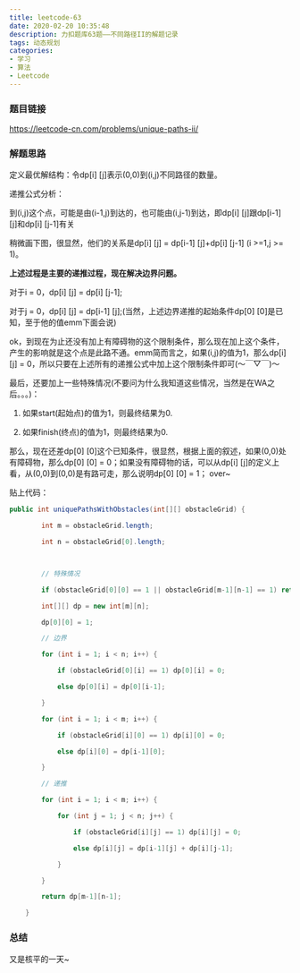 ```yaml
---
title: leetcode-63
date: 2020-02-20 10:35:48
description: 力扣题库63题——不同路径II的解题记录
tags: 动态规划
categories:
- 学习
- 算法
- Leetcode
---
```

### 题目链接

https://leetcode-cn.com/problems/unique-paths-ii/

### 解题思路

定义最优解结构：令dp[i] [j]表示(0,0)到(i,j)不同路径的数量。

递推公式分析：

到(i,j)这个点，可能是由(i-1,j)到达的，也可能由(i,j-1)到达，即dp[i] [j]跟dp[i-1] [j]和dp[i] [j-1]有关

稍微画下图，很显然，他们的关系是dp[i] [j] = dp[i-1] [j]+dp[i] [j-1] (i >=1,j >= 1)。

**上述过程是主要的递推过程，现在解决边界问题。**

对于i = 0，dp[i] [j] = dp[i] [j-1];

对于j = 0，dp[i] [j] = dp[i-1] [j];(当然，上述边界递推的起始条件dp[0] [0]是已知，至于他的值emm下面会说)



ok，到现在为止还没有加上有障碍物的这个限制条件，那么现在加上这个条件，产生的影响就是这个点是此路不通。emm简而言之，如果(i,j)的值为1，那么dp[i] [j] = 0，所以只要在上述所有的递推公式中加上这个限制条件即可(～￣▽￣)～



最后，还要加上一些特殊情况(不要问为什么我知道这些情况，当然是在WA之后。。。)：

1. 如果start(起始点)的值为1，则最终结果为0.

2. 如果finish(终点)的值为1，则最终结果为0.



那么，现在还差dp[0] [0]这个已知条件，很显然，根据上面的叙述，如果(0,0)处有障碍物，那么dp[0] [0] = 0；如果没有障碍物的话，可以从dp[i] [j]的定义上看，从(0,0)到(0,0)是有路可走，那么说明dp[0] [0] = 1； over~

贴上代码：

``` java
public int uniquePathsWithObstacles(int[][] obstacleGrid) {

​        int m = obstacleGrid.length;

​        int n = obstacleGrid[0].length;



​        // 特殊情况

​        if (obstacleGrid[0][0] == 1 || obstacleGrid[m-1][n-1] == 1) return 0;

​        int[][] dp = new int[m][n];

​        dp[0][0] = 1;

​        // 边界

​        for (int i = 1; i < n; i++) {

​            if (obstacleGrid[0][i] == 1) dp[0][i] = 0;

​            else dp[0][i] = dp[0][i-1];

​        }

​        for (int i = 1; i < m; i++) {

​            if (obstacleGrid[i][0] == 1) dp[i][0] = 0;

​            else dp[i][0] = dp[i-1][0];

​        }

​        // 递推

​        for (int i = 1; i < m; i++) {

​            for (int j = 1; j < n; j++) {

​                if (obstacleGrid[i][j] == 1) dp[i][j] = 0;

​                else dp[i][j] = dp[i-1][j] + dp[i][j-1];

​            }

​        }

​        return dp[m-1][n-1];

​    }
```

### 总结

又是核平的一天~